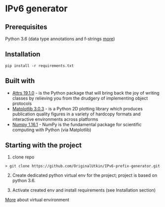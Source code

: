 # IPv6 generator

## Prerequisites

Python 3.6 (data type annotations and f-strings [more](https://docs.python.org/3/whatsnew/3.6.html))

## Installation
```
pip install -r requirements.txt
```

## Built with
* [Attrs 19.1.0](http://www.attrs.org/en/stable/) - is the Python package that will bring back the joy of writing classes by relieving you from the drudgery of implementing object protocols 
* [Matplotlib 3.0.3](https://matplotlib.org/3.0.3/index.html) -  is a Python 2D plotting library which produces publication quality figures in a variety of hardcopy formats and interactive environments across platforms
* [Numpy 1.16.1](http://www.numpy.org) - NumPy is the fundamental package for scientific computing with Python (via Matplotlib)


## Starting with the project
1. clone repo
```
> git clone https://github.com/OriginalUtkin/IPv6-prefix-generator.git
```

2. Create dedicated python virtual env for the project; project is based on python 3.6.

3. Activate created env and install requirements (see Installation section)

[More](https://uoa-eresearch.github.io/eresearch-cookbook/recipe/2014/11/26/python-virtual-env/) about virtual environment 